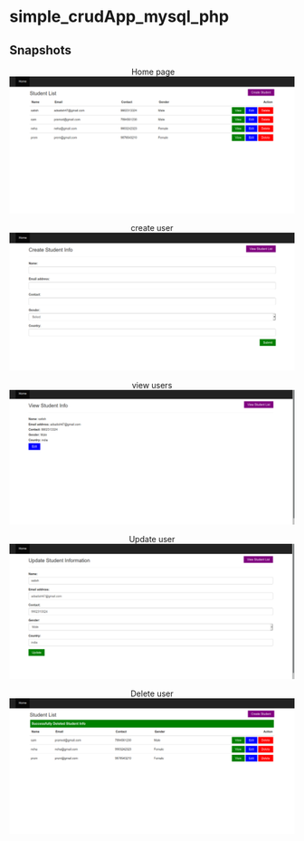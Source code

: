 # simple_crudApp_mysql_php

## Snapshots
<p align="center">
  <img />
 Home page
<img src="https://github.com/satishad4798/simple_crudApp_mysql_php/blob/master/OUTPUT/home.png" align="center"  > 
<br />
<br />
create user  
<img src="https://github.com/satishad4798/simple_crudApp_mysql_php/blob/master/OUTPUT/create.png" align="center" >
<br />
<br />
view users
<img src="https://github.com/satishad4798/simple_crudApp_mysql_php/blob/master/OUTPUT/view.png" align="center" >
<br />
<br />
 Update user 
<img src="https://github.com/satishad4798/simple_crudApp_mysql_php/blob/master/OUTPUT/update.png" align="center">
<br />
<br />
 Delete user 
<img src="https://github.com/satishad4798/simple_crudApp_mysql_php/blob/master/OUTPUT/delete.png" align="center" >
<br />
<br />
 
